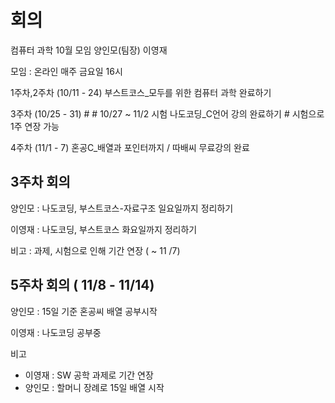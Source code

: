 # 회의

컴퓨터 과학 10월 모임
								    양인모(팀장)
                    이영재

모임 : 온라인 매주 금요일 16시

1주차,2주차 (10/11 - 24)
부스트코스_모두를 위한 컴퓨터 과학 완료하기

3주차 (10/25 - 31) # # 10/27 ~ 11/2 시험 
나도코딩_C언어 강의 완료하기 # 시험으로 1주 연장 가능

4주차 (11/1 - 7)
혼공C_배열과 포인터까지 / 따배씨 무료강의 완료






## 3주차 회의

양인모 : 나도코딩, 부스트코스-자료구조 일요일까지 정리하기

이영재 : 나도코딩, 부스트코스 화요일까지 정리하기

비고 : 과제, 시험으로 인해 기간 연장 ( ~ 11 /7)

## 5주차 회의 ( 11/8 - 11/14)

양인모 : 15일 기준 혼공씨 배열 공부시작

이영재 : 나도코딩 공부중

비고 
 - 이영재 : SW 공학 과제로 기간 연장
 - 양인모 : 할머니 장례로 15일 배열 시작 
